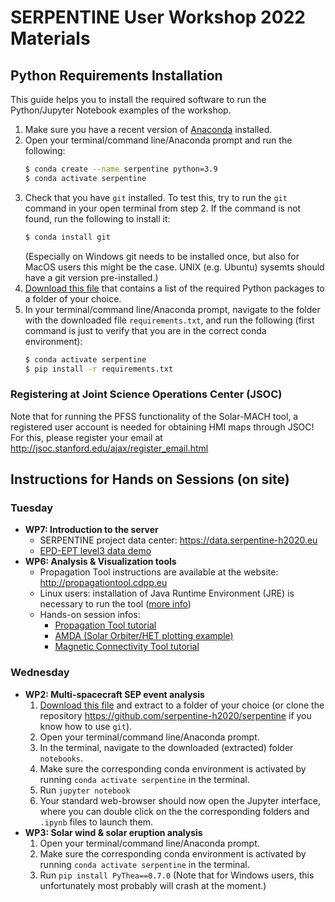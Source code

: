# SERPENTINE User Workshop 2022 Materials

## Python Requirements Installation 
This guide helps you to install the required software to run the Python/Jupyter Notebook examples of the workshop.
1. Make sure you have a recent version of [Anaconda](https://www.anaconda.com/products/distribution) installed. 
2. Open your terminal/command line/Anaconda prompt and run the following:
    ``` bash
    $ conda create --name serpentine python=3.9
    $ conda activate serpentine
    ```
3. Check that you have `git` installed. To test this, try to run the `git` command in your open terminal from step 2. If the command is not found, run the following to install it:
    ``` bash
    $ conda install git
    ```
    (Especially on Windows git needs to be installed once, but also for MacOS users this might be the case. UNIX (e.g. Ubuntu) sysemts should have a git version pre-installed.) 
3. [Download this file](https://raw.githubusercontent.com/serpentine-h2020/user-workshop-2022/master/requirements.txt) that contains a list of the required Python packages to a folder of your choice.
4. In your terminal/command line/Anaconda prompt, navigate to the folder with the downloaded file `requirements.txt`, and run the following (first command is just to verify that you are in the correct conda environment):
    ``` bash
    $ conda activate serpentine
    $ pip install -r requirements.txt
    ```
### Registering at Joint Science Operations Center (JSOC)
Note that for running the PFSS functionality of the Solar-MACH tool, a registered user account is needed for obtaining HMI maps through JSOC! For this, please register your email at http://jsoc.stanford.edu/ajax/register_email.html
 
## Instructions for Hands on Sessions (on site)
### Tuesday
- **WP7: Introduction to the server**
    - SERPENTINE project data center: https://data.serpentine-h2020.eu
    - [EPD-EPT level3 data demo](https://deepnote.com/workspace/serpentineworkshop2-14cd7410-8fa1-413a-8905-e8e87d54caea/project/EPD-level3-demo-64510156-78e0-4f9c-af76-17de3bec3031)
- **WP6: Analysis & Visualization tools**
    - Propagation Tool instructions are available at the website: http://propagationtool.cdpp.eu
    - Linux users: installation of Java Runtime Environment (JRE) is necessary to run the tool ([more info](http://storms-tools.irap.omp.eu/PropagationTool/other/tests_jre.pdf))
    - Hands-on session infos:
        - [Propagation Tool tutorial](http://storms-tools.irap.omp.eu/PropagationTool/other/Propagation_Tool_tutorial.pdf)
        - [AMDA (Solar Orbiter/HET plotting example)](http://filez.irap.omp.eu/d069hz118vye)
        - [Magnetic Connectivity Tool tutorial](http://connect-tool.irap.omp.eu/static/img/tutorial/Magnetic%20Connectivity%20Tool%20Tutorial.pdf)

### Wednesday
- **WP2: Multi-spacecraft SEP event analysis**
    1. [Download this file](httpsgithub.com/serpentine-h2020/serpentine/archive/refs/heads/main.zip) and extract to a folder of your choice (or clone the repository https://github.com/serpentine-h2020/serpentine if you know how to use `git`).
    2. Open your terminal/command line/Anaconda prompt.
    3. In the terminal, navigate to the downloaded (extracted) folder `notebooks`.
    4. Make sure the corresponding conda environment is activated by running `conda activate serpentine` in the terminal.
    5. Run `jupyter notebook`
    6. Your standard web-browser should now open the Jupyter interface, where you can double click on the the corresponding folders and `.ipynb` files to launch them.
- **WP3: Solar wind & solar eruption analysis**
    1. Open your terminal/command line/Anaconda prompt. 
    2. Make sure the corresponding conda environment is activated by running `conda activate serpentine` in the terminal.
    3. Run `pip install PyThea==0.7.0` (Note that for Windows users, this unfortunately most probably will crash at the moment.)
